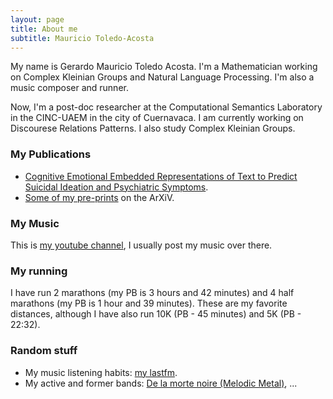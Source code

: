 ```yaml
---
layout: page
title: About me
subtitle: Mauricio Toledo-Acosta
---
```


My name is Gerardo Mauricio Toledo Acosta. I'm a Mathematician working on Complex Kleinian Groups and Natural Language Processing. I'm also a music composer and runner.

Now, I'm a post-doc researcher at the Computational Semantics Laboratory in the CINC-UAEM in the city of Cuernavaca. I am currently working on Discourese Relations Patterns. I also study Complex Kleinian Groups. 

### My Publications

* [Cognitive Emotional Embedded Representations of Text to Predict Suicidal Ideation and Psychiatric Symptoms](https://www.mdpi.com/2227-7390/8/11/2088).
* [Some of my pre-prints](https://arxiv.org/search/math?searchtype=author&query=Toledo-Acosta%2C+M) on the ArXiV. 

### My Music

This is [my youtube channel](https://www.youtube.com/channel/UCNFBAvn4Z28pvqXyTwEBz9Q), I usually post my music over there.

### My running

I have run 2 marathons (my PB is 3 hours and 42 minutes) and 4 half marathons (my PB is 1 hour and 39 minutes). These are my favorite distances, although I have also run 10K (PB - 45 minutes) and 5K (PB - 22:32). 

### Random stuff

* My music listening habits: [my lastfm](https://www.last.fm/user/mauricio_toledo).
* My active and former bands: [De la morte noire (Melodic Metal)](https://www.youtube.com/playlist?list=PLoqKv82QcIGhmU4QaWwV7AlzsXfGkZj6u), ...
